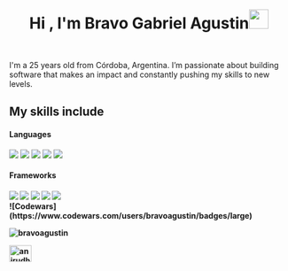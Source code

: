 <h1 align="center">Hi , I'm Bravo Gabriel Agustin<img src="https://media.giphy.com/media/hvRJCLFzcasrR4ia7z/giphy.gif" width="35"></h1>
<br>
<p>
	I'm a 25 years old from Córdoba, Argentina. I’m passionate about building software that makes an impact and constantly pushing 	my skills to new levels.
</p>
<h2 align="start">My skills include</h2>
		<h4>Languages</h4>
 	  <div> 
		<img src="https://img.shields.io/badge/javascript-%23323330.svg?style=for-the-badge&logo=javascript&logoColor=%23F7DF1E"></a>
  		<img src="https://img.shields.io/badge/java-%23ED8B00.svg?style=for-the-badge&logo=openjdk&logoColor=white"></a>
  		<img src="https://img.shields.io/badge/typescript-%23007ACC.svg?style=for-the-badge&logo=typescript&logoColor=white"></a>
  		<img src="https://img.shields.io/badge/html5-%23E34F26.svg?style=for-the-badge&logo=html5&logoColor=white"></a>
    		<img src="https://img.shields.io/badge/css3-%231572B6.svg?style=for-the-badge&logo=css3&logoColor=white"></a> 
	  </div>
		<h4>Frameworks<h4>
			<div>
				<img src="https://img.shields.io/badge/spring-%236DB33F.svg?style=for-the-badge&logo=spring&logoColor=white"></a>
				<img src="https://img.shields.io/badge/angular-%23DD0031.svg?style=for-the-badge&logo=angular&logoColor=white"></a>
				<img src="https://img.shields.io/badge/node.js-6DA55F?style=for-the-badge&logo=node.js&logoColor=white"></a>
				<img src="https://img.shields.io/badge/react-%2320232a.svg?style=for-the-badge&logo=react&logoColor=%2361DAFB"></a>
				<img src="https://img.shields.io/badge/rxjs-%23B7178C.svg?style=for-the-badge&logo=reactivex&logoColor=white"></a>
			</div>
<div align="center">
</div>
![Codewars](https://www.codewars.com/users/bravoagustin/badges/large)
<p align="left"> <img src="https://komarev.com/ghpvc/?username=bravoagustin&label=Profile%20views&color=0e75b6&style=flat" alt="bravoagustin" /> </p>
	<p>
<a href="https://linkedin.com/in/https://www.linkedin.com/in/agustin-bravo-64b015163/" target="blank"><img align="center" src="https://raw.githubusercontent.com/rahuldkjain/github-profile-readme-generator/master/src/images/icons/Social/linked-in-alt.svg" alt="anirudh-rai-072732220" height="30" width="40" /></a>
</p>

 		
